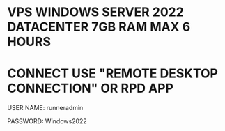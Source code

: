 # VPS WINDOWS SERVER 2022 DATACENTER 7GB RAM MAX 6 HOURS
# CONNECT USE "REMOTE DESKTOP CONNECTION" OR RPD APP
USER NAME: runneradmin

PASSWORD:  Windows2022
